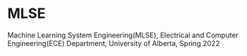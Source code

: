 # MLSE
Machine Learning System Engineering(MLSE), Electrical and Computer Engineering(ECE) Department, University of Alberta, Spring 2022
